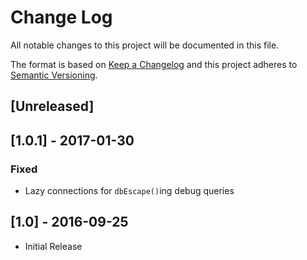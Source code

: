 # Change Log
All notable changes to this project will be documented in this file.

The format is based on [Keep a Changelog](http://keepachangelog.com/) 
and this project adheres to [Semantic Versioning](http://semver.org/).

## [Unreleased]

## [1.0.1] - 2017-01-30
### Fixed
- Lazy connections for ``dbEscape()``ing debug queries

## [1.0] - 2016-09-25
- Initial Release
